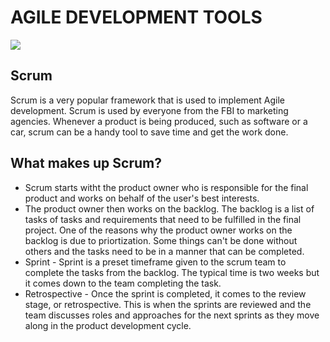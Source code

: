 # AGILE DEVELOPMENT TOOLS
![](https://luis-goncalves.com/content/uploads/2017/02/what-is-agile-agile-what-is-agile-methodology-agile-methodology_luis-goncalves.png)
## Scrum
Scrum is a very popular framework that is used to implement Agile development. Scrum is used by everyone from the FBI to marketing agencies. Whenever a product is being produced, such as software or a car, scrum can be a handy tool to save time and get the work done.
## What makes up Scrum?
* Scrum starts witht the product owner who is responsible for the final product and works on behalf of the user's best interests.
* The product owner then works on the backlog. The backlog is a list of tasks of tasks and requirements that need to be fulfilled in the final project. One of the reasons why the product owner works on the backlog is due to priortization. Some things can't be done without others and the tasks need to be in a manner that can be completed.
* Sprint - Sprint is a preset timeframe given to the scrum team to complete the tasks from the backlog. The typical time is two weeks but it comes down to the team completing the task.
* Retrospective - Once the sprint is completed, it comes to the review stage, or retrospective. This is when the sprints are reviewed and the team discusses roles and approaches for the next sprints as they move along in the product development cycle.